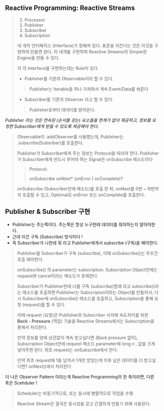 ## Reactive Programming: Reactive Streams

> 1. Processor
> 2. Publisher
> 3. Subscriber
> 4. Subscription
>
> 네 개의 인터페이스 (Interface)가 정해져 있다. 표준을 지킨다는 것은 이것을 구현하여 만들면 된다.
> 이 네개를 구현하여 Reactive Streams의 Simple한 Engine을 만들 수 있다.
>
> 각 각 Interface를 구현하는데는 Rule이 있다.
>
> * Publisher를 기존의 Observable이라 할 수 있다.
>> Publisher는 Iterable을 하나 가져와서 계속 Event/Data를 쏴준다
>
> * Subscriber를 기존의 Observer 라고 할 수 있다.
>> Publisher로부터 데이터를 받아온다.
>

 <I> Publisher 라는 것은 연속된 (순서를 갖는) 요소들을 한계가 없이 제공하고, 정보를
 요청한 Subscriber에게 받을 수 있도록 제공해야 한다.</I>

> Observable이 .addObserver를 사용했는데, Publisher는 .subscribe(Subsriber)를 호출한다.
>
> Publisher가 Subscriber에게 주는 정보는 Protocol을 따라야 한다.
> Publisher가 Subscriber에게 반드시 주어야 하는 Signal은 onSubscribe 메소드이다
> > Protocol:
>>
>> onSubscribe onNext* (onError | onComplete)?
>
> onSubscribe (Subscriber안에 메소드)를 호출 한 뒤, onNext를 0번 ~ N번까지 호출할 수 있고,
> Optional로 onError 또는 onComplete를 호출한다.
>

## Publisher & Subscriber 구현
* Publisher는 주는쪽이다. 주는쪽은 항상 누구한테 데이터를 줘야하는지 알아야한다.
* 근데 이건 구독 (Subscribe) 방식이다 !
* 즉 Subscriber가 나한테 줘 라고 Publisher에게서 subscribe (구독)을 해야한다.

> Publisher를 Subscriber가 구독 (subscribe), 이때 onSubscribe()는 무조건 호출 돼야한다.
>
> onSubscribe() 의 parameter는 subscription.
> Subscription Object안에는 request와 cancel이라는 메소드가 존재한다.
>
> Subscriber가 Publisher한테 너를 구독 (subscribe)할래 라고 subscribe()라는 메소드를 호출하면
> Publisher는 Subscripton이라는 Object를 만들어서, 다시 Subscriber에 onSubscribe() 메소드를 호출하고,
> Subscription을 통해 요청 (request)를 할 수 있다.
>
> 이때 request (요청)은 Publisher와 Subscriber 사이에 속도차이를 위한  **Back - Pressure** (역압) 기술을
> Reactive Streams에서는 Subscription을 통해서 처리한다.
>
> 만약 정보를 양에 상관없이 계속 받고싶다면 (Back pressure 없이), Subscription Object안에 request
> 메소드 parameter에 long n , 값을 크게 넣어주면 된다.
> 최초 request는 onSubscribe에서 한다.
>
> 만약 최초 request에 1을 넘겨서 1개만 받았는데 이후 남은 데이터를 더 받고싶다면?
> onNext()에서 처리한다

더 나은 Observer Pattern 이라는게 Reactive Programming의 한 축이라면,
다른 축은 Scehduler !

> Scheduler는 비동기적으로, 또는 동시에 병렬적으로 작업을 수행.
>
> Reactive Stream은 결국은 동시성을 갖고 간결하게 만들기 위해 사용된다.